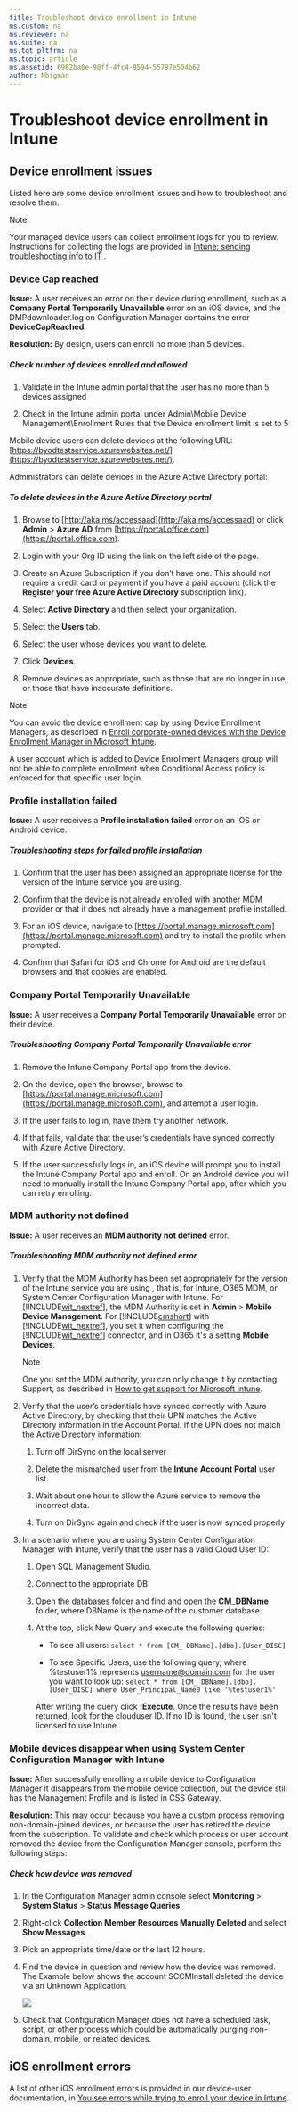 ```yaml
---
title: Troubleshoot device enrollment in Intune
ms.custom: na
ms.reviewer: na
ms.suite: na
ms.tgt_pltfrm: na
ms.topic: article
ms.assetid: 6982ba0e-90ff-4fc4-9594-55797e504b62
author: Nbigman
---
```

# Troubleshoot device enrollment in Intune

## Device enrollment issues
Listed here are some device enrollment issues and how to troubleshoot and resolve them.

> [!NOTE]
> Your managed device users can collect enrollment logs for you to review. Instructions for collecting the logs are provided in  [Intune: sending troubleshooting info to IT ](https://www.microsoft.com/en-us/download/details.aspx?id=46391).

### Device Cap reached
**Issue:** A user receives an error on their device during enrollment, such as a **Company Portal Temporarily Unavailable** error on an iOS device, and the DMPdownloader.log on Configuration Manager contains the error **DeviceCapReached**.

**Resolution:** By design, users can enroll no more than 5 devices.

##### Check number of devices enrolled and allowed

1.  Validate in the Intune admin portal that the user has no more than 5 devices assigned

2.  Check in the Intune admin portal under Admin\Mobile Device Management\Enrollment Rules that the Device enrollment limit is set to 5

Mobile device users can delete devices at the following URL: [https://byodtestservice.azurewebsites.net/](https://byodtestservice.azurewebsites.net/).

Administrators can delete devices in the Azure Active Directory portal:

##### To delete devices in the Azure Active Directory portal

1.  Browse to [http://aka.ms/accessaad](http://aka.ms/accessaad) or click **Admin** &gt; **Azure AD** from [https://portal.office.com](https://portal.office.com).

2.  Login with your Org ID using the link on the left side of the page.

3.  Create an Azure Subscription if you don’t have one. This should not require a credit card or payment if you have a paid account (click the **Register your free Azure Active Directory** subscription link).

4.  Select **Active Directory** and then select your organization.

5.  Select the **Users** tab.

6.  Select the user whose devices you want to delete.

7.  Click **Devices**.

8.  Remove devices as appropriate, such as those that are no longer in use, or those that have inaccurate definitions.

> [!NOTE]
> You can avoid the device enrollment cap by using Device Enrollment Managers, as described in [Enroll corporate-owned devices with the Device Enrollment Manager in Microsoft Intune](../Topic/Enroll-corporate-owned-devices-with-the-Device-Enrollment-Manager-in-Microsoft-Intune.md).
> 
> A user account which is added to Device Enrollment Managers group will not be able to complete enrollment when Conditional Access policy is enforced for that specific user login.

### Profile installation failed
**Issue:** A user receives a **Profile installation failed** error on an iOS or Android device.

##### Troubleshooting steps for failed profile installation

1.  Confirm that the user has been assigned an appropriate license for the version of the Intune service you are using.

2.  Confirm that the device is not already enrolled with another MDM provider or that it does not already have a management profile installed.

3.  For an iOS device, navigate to [https://portal.manage.microsoft.com](https://portal.manage.microsoft.com) and try to install the profile when prompted.

4.  Confirm that Safari for iOS and Chrome for Android are the default browsers and that cookies are enabled.

### Company Portal Temporarily Unavailable
**Issue:** A user receives a **Company Portal Temporarily Unavailable** error on their device.

##### Troubleshooting Company Portal Temporarily Unavailable error

1.  Remove the Intune Company Portal app from the device.

2.  On the device, open the browser, browse to [https://portal.manage.microsoft.com](https://portal.manage.microsoft.com), and attempt a user login.

3.  If the user fails to log in, have them try another network.

4.  If that fails, validate that the user’s credentials have synced correctly with Azure Active Directory.

5.  If the user successfully logs in, an iOS device will prompt you to install the Intune Company Portal app and enroll. On an Android device you will need to manually install the Intune Company Portal app, after which you can retry enrolling.

### MDM authority not defined
**Issue:** A user receives an **MDM authority not defined** error.

##### Troubleshooting MDM authority not defined error

1.  Verify that the MDM Authority has been set appropriately for the version of the Intune service you are using  , that is, for Intune, O365 MDM, or System Center Configuration Manager with Intune. For [!INCLUDE[wit_nextref](../Token/wit_nextref_md.md)],  the MDM Authority is set in **Admin** &gt; **Mobile Device Management**. For [!INCLUDE[cmshort](../Token/cmshort_md.md)] with [!INCLUDE[wit_nextref](../Token/wit_nextref_md.md)], you set it when configuring the [!INCLUDE[wit_nextref](../Token/wit_nextref_md.md)] connector,  and in O365 it's a setting **Mobile Devices**.

    > [!NOTE]
    > One you set the MDM authority, you can only change it by contacting Support, as described in [How to get support for Microsoft Intune](../Topic/How-to-get-support-for-Microsoft-Intune.md).

2.  Verify that the user’s credentials have synced correctly with Azure Active Directory, by checking that their UPN matches the Active Directory information in the Account Portal.
    If the UPN does not match the Active Directory information:

    1.  Turn off DirSync on the local server

    2.  Delete the mismatched user from the **Intune Account Portal** user list.

    3.  Wait about one hour to allow the Azure service to remove the incorrect data.

    4.  Turn on DirSync again and check if the user is now synced properly

3.  In a scenario where you are using System Center Configuration Manager with Intune, verify that the user has a valid Cloud User ID:

    1.  Open SQL Management Studio.

    2.  Connect to the appropriate DB

    3.  Open the databases folder and find and open the **CM_DBName** folder, where DBName is the name of the customer database.

    4.  At the top, click New Query  and execute the following queries:

        -   To see all users: 
            `select * from [CM_ DBName].[dbo].[User_DISC]`

        -   To see Specific Users, use the following query, where %testuser1% represents username@domain.com for the user you want to look up:
            `select * from [CM_ DBName].[dbo].[User_DISC] where User_Principal_Name0 like '%testuser1%'`

        After writing the query click **!Execute**. 
        Once the results have been returned, look for the clouduser ID.  If no ID is found, the user isn't licensed to use Intune.

### Mobile devices disappear when using System Center Configuration Manager with Intune
**Issue:** After successfully enrolling a mobile device to Configuration Manager it disappears from the mobile device collection, but the device still has the Management Profile and is listed in CSS Gateway.

**Resolution:** This may occur because you have a custom process removing non-domain-joined devices, or because the  user has retired the device from the subscription. To validate and check which process or user account removed the device from the Configuration Manager console, perform the following steps:

##### Check how device was removed

1.  In the Configuration Manager admin console select **Monitoring** &gt; **System Status** &gt; **Status Message Queries**.

2.  Right-click **Collection Member Resources Manually Deleted** and select **Show Messages**.

3.  Pick an appropriate time/date or the last 12 hours.

4.  Find the device in question and review how the device was removed. The Example below shows the account SCCMInstall deleted the device via an Unknown Application.

    ![](../Image/CM_With_Intune_Unknown_App_Deleted_Device.jpg)

5.  Check that Configuration Manager does not have a scheduled task, script, or other process which could be automatically purging non-domain, mobile, or related devices.

## iOS enrollment errors
A list of other iOS enrollment errors is provided in our device-user documentation, in   [You see errors while trying to enroll your device in Intune](../Topic/Using-your-iOS-device-with-Intune.md#BKMK_ios_error_enrolling_tbl).


